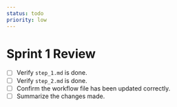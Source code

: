 ```yaml
---
status: todo
priority: low
---
```

# Sprint 1 Review

- [ ] Verify `step_1.md` is done.
- [ ] Verify `step_2.md` is done.
- [ ] Confirm the workflow file has been updated correctly.
- [ ] Summarize the changes made. 